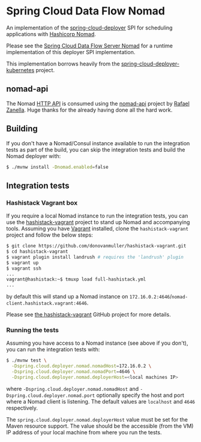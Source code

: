 # Spring Cloud Data Flow Nomad

An implementation of the [spring-cloud-deployer](https://github.com/spring-cloud/spring-cloud-deployer) 
SPI for scheduling applications with [Hashicorp Nomad](https://www.nomadproject.io/).

Please see the [Spring Cloud Data Flow Server Nomad](https://github.com/donovanmuller/spring-cloud-dataflow-server-nomad)
for a runtime implementation of this deployer SPI implementation.

This implementation borrows heavily from the [spring-cloud-deployer-kubernetes](https://github.com/spring-cloud/spring-cloud-deployer-kubernetes)
project.

## nomad-api

The Nomad [HTTP API](https://www.nomadproject.io/docs/http/index.html)
is consumed using the [nomad-api](https://github.com/zanella/nomad-api)
project by [Rafael Zanella](https://github.com/zanella). 
Huge thanks for the already having done all the hard work.

## Building

If you don't have a Nomad/Consul instance available to run the integration tests as part of the build, 
you can skip the integration tests and build the Nomad deployer with:

```bash
$ ./mvnw install -Dnomad.enabled=false
```

## Integration tests

### Hashistack Vagrant box

If you require a local Nomad instance to run the integration tests, you can use the [hashistack-vagrant](https://github.com/donovanmuller/hashistack-vagrant)
project to stand up Nomad and accompanying tools. Assuming you have [Vagrant](https://www.vagrantup.com)
installed, clone the `hashistack-vagrant` project and follow the below steps:

```bash
$ git clone https://github.com/donovanmuller/hashistack-vagrant.git
$ cd hashistack-vagrant
$ vagrant plugin install landrush # requires the 'landrush' plugin
$ vagrant up
$ vagrant ssh
...
vagrant@hashistack:~$ tmuxp load full-hashistack.yml
...
```

by default this will stand up a Nomad instance on `172.16.0.2:4646`/`nomad-client.hashistack.vagrant:4646`. 

Please see [the hashistack-vagrant](https://github.com/donovanmuller/hashistack-vagrant.git) 
GitHub project for more details.

### Running the tests

Assuming you have access to a Nomad instance (see above if you don't), you can run the integration tests with:

```bash
$ ./mvnw test \
  -Dspring.cloud.deployer.nomad.nomadHost=172.16.0.2 \
  -Dspring.cloud.deployer.nomad.nomadPort=4646 \
  -Dspring.cloud.deployer.nomad.deployerHost=<local machines IP>
```

where `-Dspring.cloud.deployer.nomad.nomadHost` and `-Dspring.cloud.deployer.nomad.port` 
optionally specify the host and port where a Nomad client is listening.  The default values are `localhost` and `4646` respectively.

The `spring.cloud.deployer.nomad.deployerHost`
value must be set for the Maven resource support. The value should be the accessible (from the VM) IP address of your local machine
from where you run the tests.








